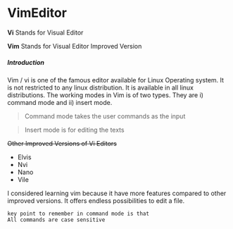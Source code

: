 # VimEditor

__Vi__ Stands for Visual Editor

__Vim__ Stands for Visual Editor Improved Version



##### Introduction

Vim / vi is one of the famous editor available for Linux Operating system. It is not restricted to any linux distribution. It is available in all linux distributions. The working modes in Vim is of two types. They are i) command mode and ii) insert mode.

> Command mode takes the user commands as the input

> Insert mode is for editing the texts



~~Other Improved Versions of Vi Editors~~

+ Elvis
+ Nvi
+ Nano
+ Vile



I considered learning vim because it have more features compared to other improved versions. It offers endless possibilities to edit a file.

```
key point to remember in command mode is that
All commands are case sensitive
```


